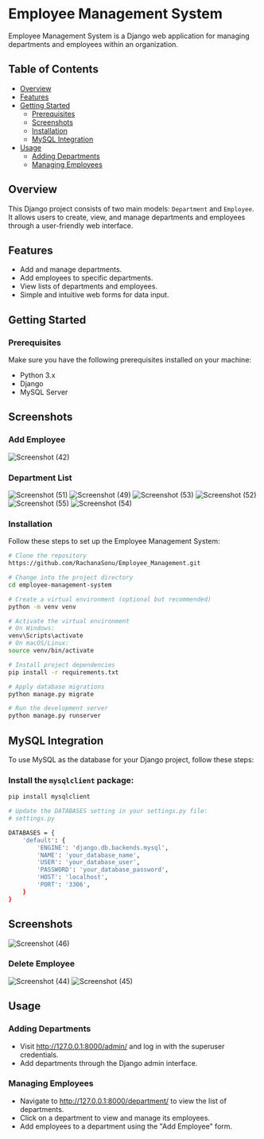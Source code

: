 # Employee Management System

Employee Management System is a Django web application for managing departments and employees within an organization.

## Table of Contents

- [Overview](#overview)
- [Features](#features)
- [Getting Started](#getting-started)
  - [Prerequisites](#prerequisites)
  - [Screenshots](#screenshots)
  - [Installation](#installation)
  - [MySQL Integration](#mysql-integration)
- [Usage](#usage)
  - [Adding Departments](#adding-departments)
  - [Managing Employees](#managing-employees)

## Overview

This Django project consists of two main models: `Department` and `Employee`. It allows users to create, view, and manage departments and employees through a user-friendly web interface.

## Features

- Add and manage departments.
- Add employees to specific departments.
- View lists of departments and employees.
- Simple and intuitive web forms for data input.

## Getting Started

### Prerequisites

Make sure you have the following prerequisites installed on your machine:

- Python 3.x
- Django
- MySQL Server

## Screenshots

### Add Employee

![Screenshot (42)](https://github.com/RachanaSonu/Employee_Management/assets/37769405/b4b653b9-24a0-47c0-9e55-77a07c1d9432)

### Department List

![Screenshot (51)](https://github.com/RachanaSonu/Employee_Management/assets/37769405/0cac2699-8329-49a4-8e85-6a2e701d566f)
![Screenshot (49)](https://github.com/RachanaSonu/Employee_Management/assets/37769405/ae0660a7-be1f-427c-af1d-068457d6d96b)
![Screenshot (53)](https://github.com/RachanaSonu/Employee_Management/assets/37769405/6dcfaf7c-96eb-420f-a7c5-0f031e483e1d)
![Screenshot (52)](https://github.com/RachanaSonu/Employee_Management/assets/37769405/c15bbdc1-7aac-4972-8c8a-8d18a45d8d8c)
![Screenshot (55)](https://github.com/RachanaSonu/Employee_Management/assets/37769405/5be7e683-01e3-4974-b08b-0c94352571e6)
![Screenshot (54)](https://github.com/RachanaSonu/Employee_Management/assets/37769405/18166d3e-842f-4db4-a83f-6cec4c7f0c2c)

### Installation

Follow these steps to set up the Employee Management System:

```bash
# Clone the repository
https://github.com/RachanaSonu/Employee_Management.git

# Change into the project directory
cd employee-management-system

# Create a virtual environment (optional but recommended)
python -m venv venv

# Activate the virtual environment
# On Windows:
venv\Scripts\activate
# On macOS/Linux:
source venv/bin/activate

# Install project dependencies
pip install -r requirements.txt

# Apply database migrations
python manage.py migrate

# Run the development server
python manage.py runserver
```

## MySQL Integration

To use MySQL as the database for your Django project, follow these steps:

### Install the `mysqlclient` package:

```bash
pip install mysqlclient

# Update the DATABASES setting in your settings.py file:
# settings.py

DATABASES = {
    'default': {
        'ENGINE': 'django.db.backends.mysql',
        'NAME': 'your_database_name',
        'USER': 'your_database_user',
        'PASSWORD': 'your_database_password',
        'HOST': 'localhost',
        'PORT': '3306',
    }
}
```
## Screenshots
![Screenshot (46)](https://github.com/RachanaSonu/Employee_Management/assets/37769405/ffb86bca-d85d-4018-8afb-144b10ca7153)

### Delete Employee

![Screenshot (44)](https://github.com/RachanaSonu/Employee_Management/assets/37769405/ff2cfb48-584e-433f-9ef4-fbaddfd9fae8)
![Screenshot (45)](https://github.com/RachanaSonu/Employee_Management/assets/37769405/678e255e-1d62-44c7-ae3d-36c951028e1c)

## Usage

### Adding Departments
- Visit http://127.0.0.1:8000/admin/ and log in with the superuser credentials.
- Add departments through the Django admin interface.
  
### Managing Employees
- Navigate to http://127.0.0.1:8000/department/ to view the list of departments.
- Click on a department to view and manage its employees.
- Add employees to a department using the "Add Employee" form.




